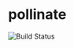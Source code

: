 # pollinate

![Build Status](https://ci.appveyor.com/api/projects/status/github/frankmeola/pollinate)

